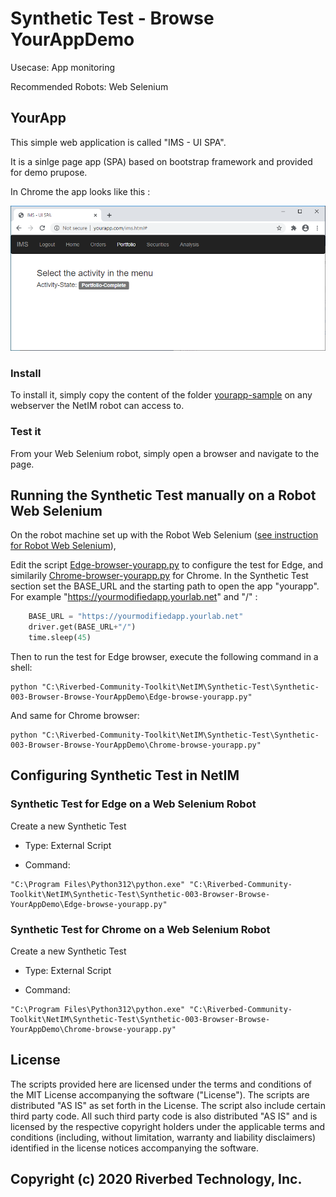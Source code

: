 # Synthetic Test - Browse YourAppDemo

Usecase: App monitoring

Recommended Robots: Web Selenium

## YourApp

This simple web application is called "IMS - UI SPA".

It is a sinlge page app (SPA) based on bootstrap framework and provided for demo prupose.

In Chrome the app looks like this : 

![IMS - UI SPA](images/yourapp-ims-ui-spa-portfolio-complete.png)

### Install

To install it, simply copy the content of the folder [yourapp-sample](yourapp-sample) on any webserver the NetIM robot can access to.

### Test it

From your Web Selenium robot, simply open a browser and navigate to the page.

## Running the Synthetic Test manually on a Robot Web Selenium

On the robot machine set up with the Robot Web Selenium ([see instruction for Robot Web Selenium](https://github.com/riverbed/Riverbed-Community-Toolkit/tree/master/NetIM/Synthetic-Test/Robot-001-WebSelenium)),

Edit the script [Edge-browser-yourapp.py](Edge-browser-yourapp.py) to configure the test for Edge, and similarily [Chrome-browser-yourapp.py](Chrome-browser-yourapp.py) for Chrome.
In the Synthetic Test section set the BASE_URL and the starting path to open the app "yourapp". For example "https://yourmodifiedapp.yourlab.net" and "/" :

```python
    BASE_URL = "https://yourmodifiedapp.yourlab.net"
    driver.get(BASE_URL+"/")
    time.sleep(45)
```

Then to run the test for Edge browser, execute the following command in a shell:

```shell
python "C:\Riverbed-Community-Toolkit\NetIM\Synthetic-Test\Synthetic-003-Browser-Browse-YourAppDemo\Edge-browse-yourapp.py"
```

And same for Chrome browser:

```shell
python "C:\Riverbed-Community-Toolkit\NetIM\Synthetic-Test\Synthetic-003-Browser-Browse-YourAppDemo\Chrome-browse-yourapp.py"
```

## Configuring Synthetic Test in NetIM

### Synthetic Test for Edge on a Web Selenium Robot

Create a new Synthetic Test

- Type: External Script
  
- Command: 

```
"C:\Program Files\Python312\python.exe" "C:\Riverbed-Community-Toolkit\NetIM\Synthetic-Test\Synthetic-003-Browser-Browse-YourAppDemo\Edge-browse-yourapp.py"
```

### Synthetic Test for Chrome on a Web Selenium Robot

Create a new Synthetic Test

- Type: External Script
  
- Command: 

```
"C:\Program Files\Python312\python.exe" "C:\Riverbed-Community-Toolkit\NetIM\Synthetic-Test\Synthetic-003-Browser-Browse-YourAppDemo\Chrome-browse-yourapp.py"
```


## License

The scripts provided here are licensed under the terms and conditions of the MIT License accompanying the software ("License"). The scripts are distributed "AS IS" as set forth in the License. The script also include certain third party code. All such third party code is also distributed "AS IS" and is licensed by the respective copyright holders under the applicable terms and conditions (including, without limitation, warranty and liability disclaimers) identified in the license notices accompanying the software.

## Copyright (c) 2020 Riverbed Technology, Inc.
